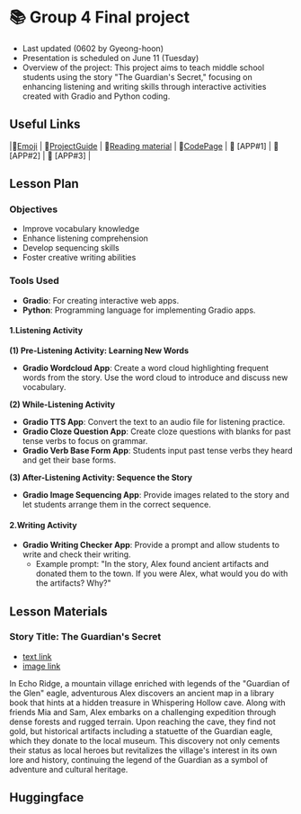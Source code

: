 # 📚 Group 4 Final project 
+ Last updated (0602 by Gyeong-hoon)
+ Presentation is scheduled on June 11 (Tuesday)
+ Overview of the project: This project aims to teach middle school students using the story "The Guardian's Secret," focusing on enhancing listening and writing skills through interactive activities created with Gradio and Python coding.

## Useful Links
|💠[Emoji](https://gist.github.com/rxaviers/7360908) | 💠[ProjectGuide](https://github.com/MK316/Spring2024/blob/main/DLTESOL/project/README.md) | 💠[Reading material](https://raw.githubusercontent.com/MK316/Spring2024/main/DLTESOL/project/story02.txt) | 💠[CodePage](https://github.com/ShieldEdu/G4-finalproject/blob/main/FPG04.ipynb) | 💠 [APP#1] | 💠 [APP#2] | 💠 [APP#3] |

## Lesson Plan

### Objectives
- Improve vocabulary knowledge
- Enhance listening comprehension
- Develop sequencing skills
- Foster creative writing abilities

### Tools Used
- **Gradio**: For creating interactive web apps.
- **Python**: Programming language for implementing Gradio apps.

#### 1.Listening Activity

**(1) Pre-Listening Activity: Learning New Words**
- **Gradio Wordcloud App**: Create a word cloud highlighting frequent words from the story. Use the word cloud to introduce and discuss new vocabulary.

**(2) While-Listening Activity**
- **Gradio TTS App**: Convert the text to an audio file for listening practice.
- **Gradio Cloze Question App**: Create cloze questions with blanks for past tense verbs to focus on grammar.
- **Gradio Verb Base Form App**: Students input past tense verbs they heard and get their base forms.

**(3) After-Listening Activity: Sequence the Story**
- **Gradio Image Sequencing App**: Provide images related to the story and let students arrange them in the correct sequence.

#### 2.Writing Activity

- **Gradio Writing Checker App**: Provide a prompt and allow students to write and check their writing. 
  - Example prompt: "In the story, Alex found ancient artifacts and donated them to the town. If you were Alex, what would you do with the artifacts? Why?"

## Lesson Materials

### Story Title: The Guardian's Secret 
+ [text link](https://raw.githubusercontent.com/MK316/Spring2024/main/DLTESOL/project/story02.txt)
+ [image link](https://github.com/MK316/Spring2024/blob/main/DLTESOL/project/Story02.png)

**<Synopsis>**
In Echo Ridge, a mountain village enriched with legends of the "Guardian of the Glen" eagle, adventurous Alex discovers an ancient map in a library book that hints at a hidden treasure in Whispering Hollow cave. Along with friends Mia and Sam, Alex embarks on a challenging expedition through dense forests and rugged terrain. Upon reaching the cave, they find not gold, but historical artifacts including a statuette of the Guardian eagle, which they donate to the local museum. This discovery not only cements their status as local heroes but revitalizes the village's interest in its own lore and history, continuing the legend of the Guardian as a symbol of adventure and cultural heritage.


## Huggingface

